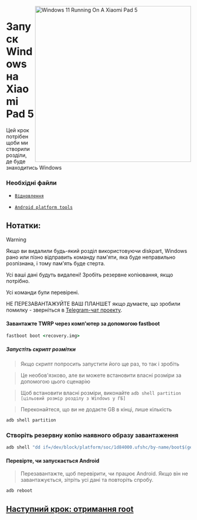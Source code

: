 <img align="right" src="https://raw.githubusercontent.com/erdilS/Port-Windows-11-Xiaomi-Pad-5/main/nabu.png" width="425" alt="Windows 11 Running On A Xiaomi Pad 5">


# Запуск Windows на Xiaomi Pad 5

Цей крок потрібен щоби ми створили розділи, де буде знаходитись Windows

### Необхідні файли

- [```Відновлення```](https://github.com/erdilS/Port-Windows-11-Xiaomi-Pad-5/releases/download/1.0/recovery.img)

- [```Android platform tools```](https://developer.android.com/studio/releases/platform-tools)

## Нотатки:
> [!WARNING]
> Якщо ви видалили будь-який розділ використовуючи diskpart, Windows рано или пізно відправить команду пам'яти, яка буде неправильно розпізнана, і тому пам'ять буде стерта.
> 
> Усі ваші дані будуть видалені! Зробіть резервне копіювання, якщо потрібно.
> 
> Усі команди були перевірені.
>
> НЕ ПЕРЕЗАВАНТАЖУЙТЕ ВАШ ПЛАНШЕТ якщо думаєте, що зробили помилку - зверніться в [Telegram-чат проекту](https://t.me/nabuwoa).

#### Завантажте TWRP через комп'ютер за допомогою fastboot
```cmd
fastboot boot <recovery.img>
```

##### Запустіть скрипт розмітки
> Якщо скрипт попросить запустити його ще раз, то так і зробіть

> Це необов'язково, але ви можете встановити власні розміри за допомогою цього сценарію

> Щоб встановити власні розміри, виконайте ``adb shell partition [цільовий розмір розділу з Windows у ГБ]``

> Переконайтеся, що ви не додаєте GB в кінці, лише кількість
```cmd
adb shell partition
```

### Створіть резервну копію наявного образу завантаження 

```cmd
adb shell "dd if=/dev/block/platform/soc/1d84000.ufshc/by-name/boot$(getprop ro.boot.slot_suffix) of=/tmp/normal_boot.img" && adb pull /tmp/normal_boot.img
```

#### Перевірте, чи запускається Android 
> Перезавантажте, щоб перевірити, чи працює Android. Якщо він не завантажується, зітріть усі дані та повторіть спробу. 

```cmd
adb reboot
```

## [Наступний крок: отримання root](/guide/Ukrainian/2-rootguide-uk.md)
